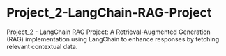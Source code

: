 # Project_2-LangChain-RAG-Project
Project_2 - LangChain RAG Project: A Retrieval-Augmented Generation (RAG) implementation using LangChain to enhance responses by fetching relevant contextual data.
